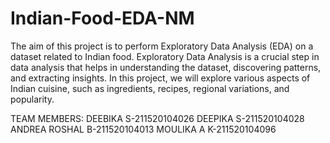 # Indian-Food-EDA-NM

The aim of this project is to perform Exploratory Data Analysis (EDA) on a dataset related to Indian food. Exploratory Data Analysis is a crucial step in data analysis that helps in understanding the dataset, discovering patterns, and extracting insights. In this project, we will explore various aspects of Indian cuisine, such as ingredients, recipes, regional variations, and popularity.

TEAM MEMBERS:
DEEBIKA S-211520104026
DEEPIKA S-211520104028
ANDREA ROSHAL B-211520104013
MOULIKA A K-211520104096
